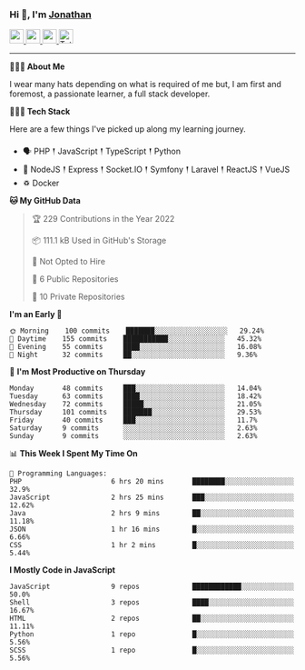 ### Hi 👋, I'm [Jonathan](https://jonathan-d.ch) 

<p>
  <a href="https://www.twitter.com/redkill2108">
    <img src="https://img.shields.io/badge/twitter-%231DA1F2.svg?&style=for-the-badge&logo=twitter&logoColor=white" height=25>
  </a>
  <a href="https://www.linkedin.com/in/jdebetaz">
    <img src="https://img.shields.io/badge/linkedin-%230077B5.svg?&style=for-the-badge&logo=linkedin&logoColor=white" height=25>
  </a>
  <a href="https://www.instagram.com/jdebetaz/">
    <img src="https://img.shields.io/badge/instagram-%23E4405F.svg?&style=for-the-badge&logo=instagram&logoColor=white" height=25>
  </a>
  <a href="https://wakatime.com/@5c95ead1-71ee-4ecc-9a32-6c2b293dd432">
    <img src="https://wakatime.com/badge/user/5c95ead1-71ee-4ecc-9a32-6c2b293dd432.svg?style=for-the-badge" height=25 alt="Total time coded since Aug 23 2019" />
  </a>
</p>

-------

**🙋🏻‍♂️ About Me** 

<p>I wear many hats depending on what is required of me but, I am first and foremost, a passionate learner, a full stack developer.</p>

**👨🏻‍💻 Tech Stack** 

<p>Here are a few things I've picked up along my learning journey.</p>

- 🗣 PHP 𒑰 JavaScript 𒑰 TypeScript 𒑰 Python
- 🎒 NodeJS 𒑰 Express 𒑰 Socket.IO 𒑰 Symfony 𒑰 Laravel 𒑰 ReactJS 𒑰 VueJS
- ♽ Docker

<!--START_SECTION:waka-->
**🐱 My GitHub Data** 

> 🏆 229 Contributions in the Year 2022
 > 
> 📦 111.1 kB Used in GitHub's Storage 
 > 
> 🚫 Not Opted to Hire
 > 
> 📜 6 Public Repositories 
 > 
> 🔑 10 Private Repositories  
 > 
**I'm an Early 🐤** 

```text
🌞 Morning    100 commits    ███████░░░░░░░░░░░░░░░░░░   29.24% 
🌆 Daytime    155 commits    ███████████░░░░░░░░░░░░░░   45.32% 
🌃 Evening    55 commits     ████░░░░░░░░░░░░░░░░░░░░░   16.08% 
🌙 Night      32 commits     ██░░░░░░░░░░░░░░░░░░░░░░░   9.36%

```
📅 **I'm Most Productive on Thursday** 

```text
Monday       48 commits     ███░░░░░░░░░░░░░░░░░░░░░░   14.04% 
Tuesday      63 commits     ████░░░░░░░░░░░░░░░░░░░░░   18.42% 
Wednesday    72 commits     █████░░░░░░░░░░░░░░░░░░░░   21.05% 
Thursday     101 commits    ███████░░░░░░░░░░░░░░░░░░   29.53% 
Friday       40 commits     ███░░░░░░░░░░░░░░░░░░░░░░   11.7% 
Saturday     9 commits      ░░░░░░░░░░░░░░░░░░░░░░░░░   2.63% 
Sunday       9 commits      ░░░░░░░░░░░░░░░░░░░░░░░░░   2.63%

```


📊 **This Week I Spent My Time On** 

```text
💬 Programming Languages: 
PHP                      6 hrs 20 mins       ████████░░░░░░░░░░░░░░░░░   32.9% 
JavaScript               2 hrs 25 mins       ███░░░░░░░░░░░░░░░░░░░░░░   12.62% 
Java                     2 hrs 9 mins        ██░░░░░░░░░░░░░░░░░░░░░░░   11.18% 
JSON                     1 hr 16 mins        █░░░░░░░░░░░░░░░░░░░░░░░░   6.66% 
CSS                      1 hr 2 mins         █░░░░░░░░░░░░░░░░░░░░░░░░   5.44%

```

**I Mostly Code in JavaScript** 

```text
JavaScript               9 repos             ████████████░░░░░░░░░░░░░   50.0% 
Shell                    3 repos             ████░░░░░░░░░░░░░░░░░░░░░   16.67% 
HTML                     2 repos             ██░░░░░░░░░░░░░░░░░░░░░░░   11.11% 
Python                   1 repo              █░░░░░░░░░░░░░░░░░░░░░░░░   5.56% 
SCSS                     1 repo              █░░░░░░░░░░░░░░░░░░░░░░░░   5.56%

```



<!--END_SECTION:waka-->
